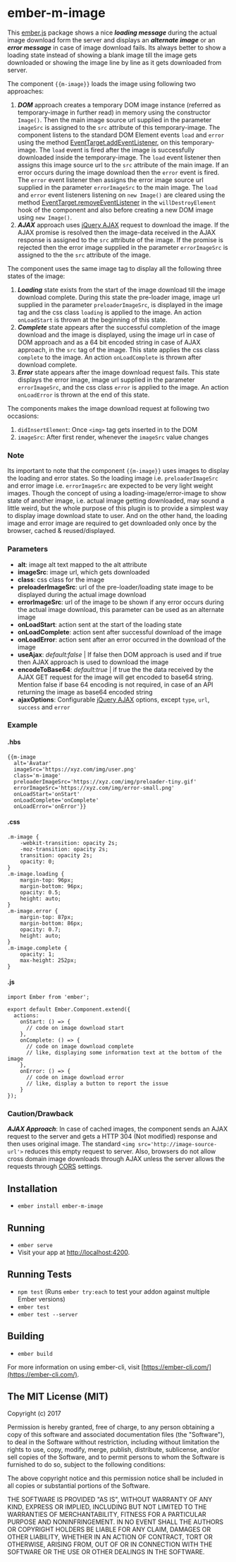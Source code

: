 # ember-m-image

This [ember.js](https://emberjs.com/) package shows a nice ***loading message*** during the actual image download form the server and displays an ***alternate image*** or an ***error message*** in case of image download fails. Its always better to show a loading state instead of showing a blank image till the image gets downloaded or showing the image line by line as it gets downloaded from server. 

The component `{{m-image}}` loads the image using following two approaches:

 1. ***DOM*** approach creates a temporary DOM image instance (referred as temporary-image in further read) in memory using the constructor `Image()`. Then the main image source url supplied in the parameter `imageSrc` is assigned to the `src` attribute of this temporary-image. 
The component listens to the standard DOM Element events `load` and `error` using the method [EventTarget.addEventListener](https://developer.mozilla.org/en-US/docs/Web/API/EventTarget/addEventListener),  on this temporary-image. 
The `load` event is fired after the image is successfully downloaded inside the temporary-image. The `load` event listener then assigns this image source url to the `src` attribute of the main image. 
If an error occurs during the image download then the `error` event is fired. The `error` event listener then assigns the error image source url supplied in the parameter `errorImageSrc` to the main image.
The `load` and `error` event listeners listening on `new Image()` are cleared using the method [EventTarget.removeEventListener](https://developer.mozilla.org/en-US/docs/Web/API/EventTarget/removeEventListener) in the `willDestroyElement` hook of the component and also before creating a new DOM image using `new Image()`.
 2. ***AJAX*** approach uses [jQuery AJAX](http://api.jquery.com/jquery.ajax/) request to download the image. If the AJAX promise is resolved then the image-data received in the AJAX response is assigned to the `src` attribute of the image. If the promise is rejected then the error image supplied in the parameter `errorImageSrc` is assigned to the the `src` attribute of the image.
 
The component uses the same image tag to display all the following three states of the image: 

 1. ***Loading*** state exists from the start of the image download till the image download complete. During this state the pre-loader image, image url supplied in the parameter `preloaderImageSrc`, is displayed in the image tag and the css class `loading` is applied to the image. An action `onLoadStart` is thrown at the beginning of this state.
 2. ***Complete*** state appears after the successful completion of the image download and the image is displayed, using the image url in case of DOM approach and as a 64 bit encoded string in case of AJAX approach, in the `src` tag of the image. This state applies the css class `complete` to the image. An action `onLoadComplete` is thrown after download complete.
 3. ***Error*** state appears after the image download request fails. This state displays the error image, image url supplied in the parameter `errorImageSrc`,  and the css class `error` is applied to the image. An action `onLoadError` is thrown at the end of this state.

The components makes the image download request at following two occasions: 

 1. `didInsertElement`: Once `<img>` tag gets inserted in to the DOM
 2. `imageSrc`: After first render, whenever the `imageSrc` value changes 

### Note 
Its important to note that the component `{{m-image}}` uses images to display the loading and error states. So the loading image i.e. `preloaderImageSrc` and error image i.e. `errorImageSrc` are expected to be very light weight images. Though the concept of using a loading-image/error-image to show state of another image, i.e. actual image getting downloaded, may sound a little weird, but the whole purpose of this plugin is to provide a simplest way to display image download state to user. And on the other hand, the loading image and error image are required to get downloaded only once by the browser, cached & reused/displayed.

### Parameters

 - **alt**: image alt text mapped to the alt attribute 
 - **imageSrc**: image url, which gets downloaded  
 - **class**: css class for the image 
 - **preloaderImageSrc**: url of the pre-loader/loading state image to be displayed during the actual image download 
 - **errorImageSrc**: url of the image to be shown if any error occurs during the actual image download, this parameter can be used as an alternate image
 - **onLoadStart**: action sent at the start of the loading state
 - **onLoadComplete**: action sent after successful download of the image
 - **onLoadError**: action sent after an error occurred in the download of the image
 - **useAjax**: *default:false* | If false then DOM approach is used and if true then AJAX approach is used to download the image
 - **encodeToBase64**: *default:true* | if true the the data received by the AJAX GET request for the image will get encoded to base64 string. Mention false if base 64 encoding is not required, in case of an API returning the image as base64 encoded string
 - **ajaxOptions**: Configurable [jQuery AJAX](http://api.jquery.com/jquery.ajax/) options, except `type`, `url`, `success` and `error`

### Example

#### .hbs

    {{m-image 
      alt='Avatar'
      imageSrc='https://xyz.com/img/user.png'
      class='m-image'   
      preloaderImageSrc='https://xyz.com/img/preloader-tiny.gif'
      errorImageSrc='https://xyz.com/img/error-small.png'
      onLoadStart='onStart'
      onLoadComplete='onComplete'
      onLoadError='onError'}}

#### .css

    .m-image {
	    -webkit-transition: opacity 2s;
        -moz-transition: opacity 2s;
        transition: opacity 2s;
        opacity: 0;
    }
    .m-image.loading {
        margin-top: 96px;
        margin-bottom: 96px;
        opacity: 0.5;
        height: auto;
    }
    .m-image.error {
        margin-top: 87px;
        margin-bottom: 86px;
        opacity: 0.7;
        height: auto;
    }
    .m-image.complete {
        opacity: 1;
        max-height: 252px;
    }

#### .js

    import Ember from 'ember';
    
    export default Ember.Component.extend({
      actions:
        onStart: () => {
          // code on image download start 
        },
        onComplete: () => {
          // code on image download complete
          // like, displaying some information text at the bottom of the image 
        },
        onError: () => {
          // code on image download error
          // like, display a button to report the issue 
        }
    });

### Caution/Drawback
***AJAX Approach***: In case of cached images, the component sends an AJAX request to the server and gets a HTTP 304 (Not modified) response and then uses original image. The standard `<img src='http://image-source-url'>` reduces this empty request to server. 
Also, browsers do not allow cross domain image downloads through AJAX unless the server allows the requests through [CORS](https://developer.mozilla.org/en-US/docs/Web/HTTP/Access_control_CORS) settings.

## Installation

* `ember install ember-m-image`

## Running

* `ember serve`
* Visit your app at [http://localhost:4200](http://localhost:4200).

## Running Tests

* `npm test` (Runs `ember try:each` to test your addon against multiple Ember versions)
* `ember test`
* `ember test --server`

## Building

* `ember build`

For more information on using ember-cli, visit [https://ember-cli.com/](https://ember-cli.com/).

## The MIT License (MIT)

Copyright (c) 2017

Permission is hereby granted, free of charge, to any person obtaining a copy of this software and associated documentation files (the "Software"), to deal in the Software without restriction, including without limitation the rights to use, copy, modify, merge, publish, distribute, sublicense, and/or sell copies of the Software, and to permit persons to whom the Software is furnished to do so, subject to the following conditions:

The above copyright notice and this permission notice shall be included in all copies or substantial portions of the Software.

THE SOFTWARE IS PROVIDED "AS IS", WITHOUT WARRANTY OF ANY KIND, EXPRESS OR IMPLIED, INCLUDING BUT NOT LIMITED TO THE WARRANTIES OF MERCHANTABILITY, FITNESS FOR A PARTICULAR PURPOSE AND NONINFRINGEMENT. IN NO EVENT SHALL THE AUTHORS OR COPYRIGHT HOLDERS BE LIABLE FOR ANY CLAIM, DAMAGES OR OTHER LIABILITY, WHETHER IN AN ACTION OF CONTRACT, TORT OR OTHERWISE, ARISING FROM, OUT OF OR IN CONNECTION WITH THE SOFTWARE OR THE USE OR OTHER DEALINGS IN THE SOFTWARE.

